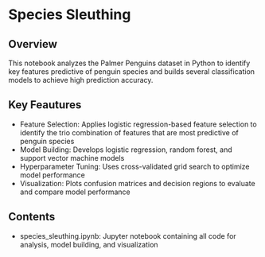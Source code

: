 # Species Sleuthing

## Overview

This notebook analyzes the Palmer Penguins dataset in Python to identify key features predictive of penguin species and builds several classification models to achieve high prediction accuracy.

## Key Feautures 

- Feature Selection: Applies logistic regression-based feature selection to identify the trio combination of features
that are most predictive of penguin species
- Model Building: Develops logistic regression, random forest, and support vector machine models
- Hyperparameter Tuning: Uses cross-validated grid search to optimize model performance
- Visualization: Plots confusion matrices and decision regions to evaluate and compare model performance
 
## Contents

- species_sleuthing.ipynb: Jupyter notebook containing all code for analysis, model building, and visualization
